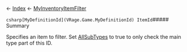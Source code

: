 ← [Index](Api-Index) ← [MyInventoryItemFilter](Sandbox.ModAPI.Ingame.MyInventoryItemFilter)

```csharp[MyDefinitionId](VRage.Game.MyDefinitionId) ItemId```##### Summary

Specifies an item to filter. Set [AllSubTypes](Sandbox.ModAPI.Ingame.MyInventoryItemFilter.AllSubTypes) to true to only check the main type part of this ID.

